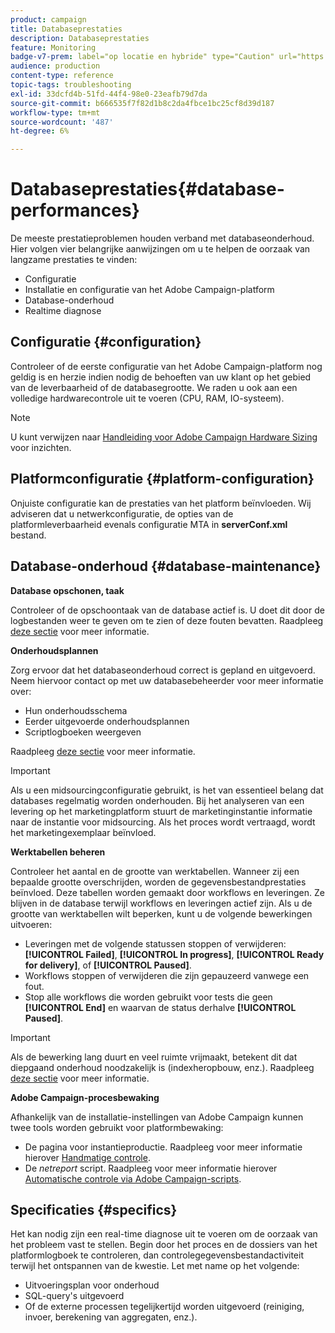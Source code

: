 ```yaml
---
product: campaign
title: Databaseprestaties
description: Databaseprestaties
feature: Monitoring
badge-v7-prem: label="op locatie en hybride" type="Caution" url="https://experienceleague.adobe.com/docs/campaign-classic/using/installing-campaign-classic/architecture-and-hosting-models/hosting-models-lp/hosting-models.html?lang=nl" tooltip="Alleen van toepassing op on-premise en hybride implementaties"
audience: production
content-type: reference
topic-tags: troubleshooting
exl-id: 33dcfd4b-51fd-44f4-98e0-23eafb79d7da
source-git-commit: b666535f7f82d1b8c2da4fbce1bc25cf8d39d187
workflow-type: tm+mt
source-wordcount: '487'
ht-degree: 6%

---
```


# Databaseprestaties{#database-performances}



De meeste prestatieproblemen houden verband met databaseonderhoud. Hier volgen vier belangrijke aanwijzingen om u te helpen de oorzaak van langzame prestaties te vinden:

* Configuratie
* Installatie en configuratie van het Adobe Campaign-platform
* Database-onderhoud
* Realtime diagnose

## Configuratie {#configuration}

Controleer of de eerste configuratie van het Adobe Campaign-platform nog geldig is en herzie indien nodig de behoeften van uw klant op het gebied van de leverbaarheid of de databasegrootte. We raden u ook aan een volledige hardwarecontrole uit te voeren (CPU, RAM, IO-systeem).

>[!NOTE]
>
>U kunt verwijzen naar [Handleiding voor Adobe Campaign Hardware Sizing](https://helpx.adobe.com/nl/campaign/kb/hardware-sizing-guide.html) voor inzichten.

## Platformconfiguratie {#platform-configuration}

Onjuiste configuratie kan de prestaties van het platform beïnvloeden. Wij adviseren dat u netwerkconfiguratie, de opties van de platformleverbaarheid evenals configuratie MTA in **serverConf.xml** bestand.

## Database-onderhoud {#database-maintenance}

**Database opschonen, taak**

Controleer of de opschoontaak van de database actief is. U doet dit door de logbestanden weer te geven om te zien of deze fouten bevatten. Raadpleeg [deze sectie](../../production/using/database-cleanup-workflow.md) voor meer informatie.

**Onderhoudsplannen**

Zorg ervoor dat het databaseonderhoud correct is gepland en uitgevoerd. Neem hiervoor contact op met uw databasebeheerder voor meer informatie over:

* Hun onderhoudsschema
* Eerder uitgevoerde onderhoudsplannen
* Scriptlogboeken weergeven

Raadpleeg [deze sectie](../../production/using/recommendations.md) voor meer informatie.

>[!IMPORTANT]
>
>Als u een midsourcingconfiguratie gebruikt, is het van essentieel belang dat databases regelmatig worden onderhouden. Bij het analyseren van een levering op het marketingplatform stuurt de marketinginstantie informatie naar de instantie voor midsourcing. Als het proces wordt vertraagd, wordt het marketingexemplaar beïnvloed.

**Werktabellen beheren**

Controleer het aantal en de grootte van werktabellen. Wanneer zij een bepaalde grootte overschrijden, worden de gegevensbestandprestaties beïnvloed. Deze tabellen worden gemaakt door workflows en leveringen. Ze blijven in de database terwijl workflows en leveringen actief zijn. Als u de grootte van werktabellen wilt beperken, kunt u de volgende bewerkingen uitvoeren:

* Leveringen met de volgende statussen stoppen of verwijderen: **[!UICONTROL Failed]**, **[!UICONTROL In progress]**, **[!UICONTROL Ready for delivery]**, of **[!UICONTROL Paused]**.
* Workflows stoppen of verwijderen die zijn gepauzeerd vanwege een fout.
* Stop alle workflows die worden gebruikt voor tests die geen **[!UICONTROL End]** en waarvan de status derhalve **[!UICONTROL Paused]**.

>[!IMPORTANT]
>
>Als de bewerking lang duurt en veel ruimte vrijmaakt, betekent dit dat diepgaand onderhoud noodzakelijk is (indexheropbouw, enz.). Raadpleeg [deze sectie](../../production/using/recommendations.md) voor meer informatie.

**Adobe Campaign-procesbewaking**

Afhankelijk van de installatie-instellingen van Adobe Campaign kunnen twee tools worden gebruikt voor platformbewaking:

* De pagina voor instantieproductie. Raadpleeg voor meer informatie hierover [Handmatige controle](../../production/using/monitoring-processes.md#manual-monitoring).
* De *netreport* script. Raadpleeg voor meer informatie hierover [Automatische controle via Adobe Campaign-scripts](../../production/using/monitoring-processes.md#automatic-monitoring-via-adobe-campaign-scripts).

## Specificaties {#specifics}

Het kan nodig zijn een real-time diagnose uit te voeren om de oorzaak van het probleem vast te stellen. Begin door het proces en de dossiers van het platformlogboek te controleren, dan controlegegevensbestandactiviteit terwijl het ontspannen van de kwestie. Let met name op het volgende:

* Uitvoeringsplan voor onderhoud
* SQL-query&#39;s uitgevoerd
* Of de externe processen tegelijkertijd worden uitgevoerd (reiniging, invoer, berekening van aggregaten, enz.).
